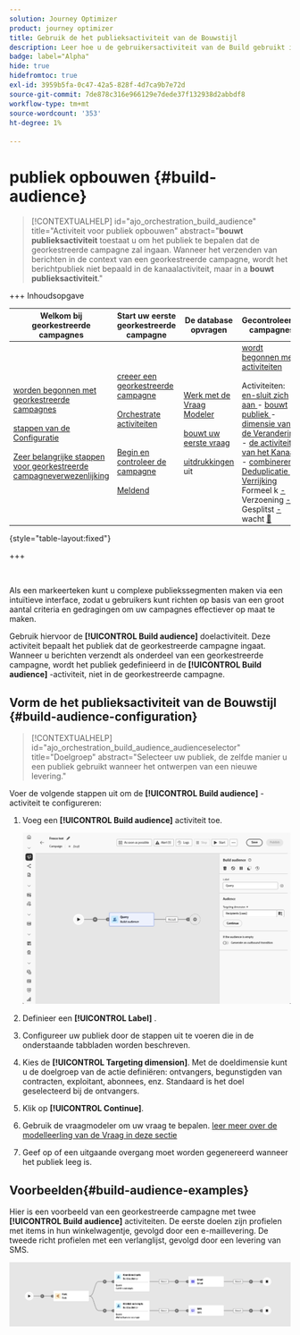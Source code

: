 ```yaml
---
solution: Journey Optimizer
product: journey optimizer
title: Gebruik de het publieksactiviteit van de Bouwstijl
description: Leer hoe u de gebruikersactiviteit van de Build gebruikt in een georkestreerde campagne
badge: label="Alpha"
hide: true
hidefromtoc: true
exl-id: 3959b5fa-0c47-42a5-828f-4d7ca9b7e72d
source-git-commit: 7de878c316e966129e7dede37f132938d2abbdf8
workflow-type: tm+mt
source-wordcount: '353'
ht-degree: 1%

---
```


# publiek opbouwen {#build-audience}

>[!CONTEXTUALHELP]
>id="ajo_orchestration_build_audience"
>title="Activiteit voor publiek opbouwen"
>abstract="**bouwt publieksactiviteit** toestaat u om het publiek te bepalen dat de georkestreerde campagne zal ingaan. Wanneer het verzenden van berichten in de context van een georkestreerde campagne, wordt het berichtpubliek niet bepaald in de kanaalactiviteit, maar in a **bouwt publieksactiviteit**."

+++ Inhoudsopgave

| Welkom bij georkestreerde campagnes | Start uw eerste georkestreerde campagne | De database opvragen | Gecontroleerde campagnes |
|---|---|---|---|
| [ worden begonnen met georkestreerde campagnes ](../gs-orchestrated-campaigns.md)<br/><br/>[ stappen van de Configuratie ](../configuration-steps.md)<br/><br/>[ Zeer belangrijke stappen voor georkestreerde campagneverwezenlijking ](../gs-campaign-creation.md) | [ creeer een georkestreerde campagne ](../create-orchestrated-campaign.md)<br/><br/>[ Orchestrate activiteiten ](../orchestrate-activities.md)<br/><br/><br/>[ Begin en controleer de campagne ](../start-monitor-campaigns.md)<br/><br/>[ Meldend ](../reporting-campaigns.md) | [ Werk met de Vraag Modeler ](../orchestrated-rule-builder.md)<br/><br/>[ bouwt uw eerste vraag ](../build-query.md)<br/><br/>[ uitdrukkingen ](../edit-expressions.md) uit | [ wordt begonnen met activiteiten ](about-activities.md)<br/><br/> Activiteiten:<br/>[ en-sluit zich aan ](and-join.md) - [ bouwt publiek ](build-audience.md) - [ dimensie van de Verandering ](change-dimension.md) - [ de activiteiten van het Kanaal ](channels.md) - [ combineren ](combine.md) - [ Deduplicatie ](deduplication.md) - [ Verrijking ](enrichment.md) Formeel k [ - ](fork.md) Verzoening [ - ](reconciliation.md) Gesplitst [ - ](split.md) wacht [&#128279;](wait.md) |

{style="table-layout:fixed"}

+++

<br/>

Als een markeerteken kunt u complexe publiekssegmenten maken via een intuïtieve interface, zodat u gebruikers kunt richten op basis van een groot aantal criteria en gedragingen om uw campagnes effectiever op maat te maken.

Gebruik hiervoor de **[!UICONTROL Build audience]** doelactiviteit. Deze activiteit bepaalt het publiek dat de georkestreerde campagne ingaat. Wanneer u berichten verzendt als onderdeel van een georkestreerde campagne, wordt het publiek gedefinieerd in de **[!UICONTROL Build audience]** -activiteit, niet in de georkestreerde campagne.

## Vorm de het publieksactiviteit van de Bouwstijl {#build-audience-configuration}

>[!CONTEXTUALHELP]
>id="ajo_orchestration_build_audience_audienceselector"
>title="Doelgroep"
>abstract="Selecteer uw publiek, de zelfde manier u een publiek gebruikt wanneer het ontwerpen van een nieuwe levering."

Voer de volgende stappen uit om de **[!UICONTROL Build audience]** -activiteit te configureren:

1. Voeg een **[!UICONTROL Build audience]** activiteit toe.

   ![](../assets/build-audience.png)

1. Definieer een **[!UICONTROL Label]** .

1. Configureer uw publiek door de stappen uit te voeren die in de onderstaande tabbladen worden beschreven.

1. Kies de **[!UICONTROL Targeting dimension]**. Met de doeldimensie kunt u de doelgroep van de actie definiëren: ontvangers, begunstigden van contracten, exploitant, abonnees, enz. Standaard is het doel geselecteerd bij de ontvangers.

1. Klik op **[!UICONTROL Continue]**.

1. Gebruik de vraagmodeler om uw vraag te bepalen. [ leer meer over de modelleerling van de Vraag in deze sectie ](../orchestrated-rule-builder.md)

1. Geef op of een uitgaande overgang moet worden gegenereerd wanneer het publiek leeg is.

## Voorbeelden{#build-audience-examples}

Hier is een voorbeeld van een georkestreerde campagne met twee **[!UICONTROL Build audience]** activiteiten. De eerste doelen zijn profielen met items in hun winkelwagentje, gevolgd door een e-maillevering. De tweede richt profielen met een verlanglijst, gevolgd door een levering van SMS.

![](../assets/build-audience-2.png)
